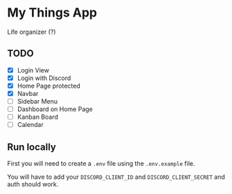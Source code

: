 # My Things App

Life organizer (?)

## TODO

- [x] Login View
- [x] Login with Discord
- [x] Home Page protected
- [x] Navbar
- [ ] Sidebar Menu
- [ ] Dashboard on Home Page
- [ ] Kanban Board
- [ ] Calendar

## Run locally

First you will need to create a `.env` file using the `.env.example` file.

You will have to add your `DISCORD_CLIENT_ID` and `DISCORD_CLIENT_SECRET` and auth should work.

